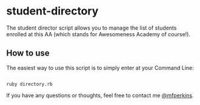 # student-directory

The student director script allows you to manage the list of students enrolled at this AA (which stands for Awesomeness Academy of course!).

## How to use ##

The easiest way to use this script is to simply enter at your Command Line:

```shell

ruby directory.rb

```

If you have any questions or thoughts, feel free to contact me [@mfperkins](@mfperkins).
